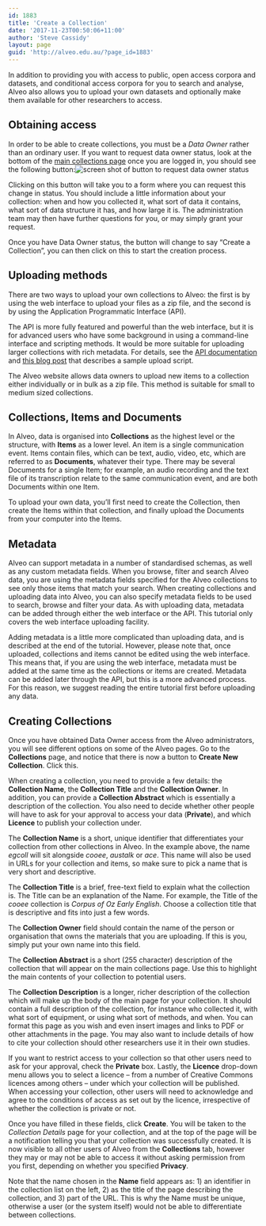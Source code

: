 ```yaml
---
id: 1883
title: 'Create a Collection'
date: '2017-11-23T00:50:06+11:00'
author: 'Steve Cassidy'
layout: page
guid: 'http://alveo.edu.au/?page_id=1883'
---
```


In addition to providing you with access to public, open access corpora and datasets, and conditional access corpora for you to search and analyse, Alveo also allows you to upload your own datasets and optionally make them available for other researchers to access.

## Obtaining access

In order to be able to create collections, you must be a *Data Owner* rather than an ordinary user. If you want to request data owner status, look at the bottom of the [main collections page](https://app.alveo.edu.au/) once you are logged in, you should see the following button:![screen shot of button to request data owner status](http://alveo.edu.au/wp-content/uploads/2017/12/Screen-Shot-2017-12-05-at-8.43.45-am-1024x164.png)

Clicking on this button will take you to a form where you can request this change in status. You should include a little information about your collection: when and how you collected it, what sort of data it contains, what sort of data structure it has, and how large it is. The administration team may then have further questions for you, or may simply grant your request.

Once you have Data Owner status, the button will change to say “Create a Collection”, you can then click on this to start the creation process.

## Uploading methods

There are two ways to upload your own collections to Alveo: the first is by using the web interface to upload your files as a zip file, and the second is by using the Application Programmatic Interface (API).

The API is more fully featured and powerful than the web interface, but it is for advanced users who have some background in using a command-line interface and scripting methods. It would be more suitable for uploading larger collections with rich metadata. For details, see the [API documentation](http://alveo.edu.au/help/http-api-reference/) and [this blog post](http://alveo.edu.au/2016/08/19/uploading-data-to-alveo/) that describes a sample upload script.

The Alveo website allows data owners to upload new items to a collection either individually or in bulk as a zip file. This method is suitable for small to medium sized collections.

## Collections, Items and Documents

In Alveo, data is organised into **Collections** as the highest level or the structure, with **Items** as a lower level. An item is a single communication event. Items contain files, which can be text, audio, video, etc, which are referred to as **Documents**, whatever their type. There may be several Documents for a single Item; for example, an audio recording and the text file of its transcription relate to the same communication event, and are both Documents within one Item.

To upload your own data, you’ll first need to create the Collection, then create the Items within that collection, and finally upload the Documents from your computer into the Items.

## Metadata

Alveo can support metadata in a number of standardised schemas, as well as any custom metadata fields. When you browse, filter and search Alveo data, you are using the metadata fields specified for the Alveo collections to see only those items that match your search. When creating collections and uploading data into Alveo, you can also specify metadata fields to be used to search, browse and filter your data. As with uploading data, metadata can be added through either the web interface or the API. This tutorial only covers the web interface uploading facility.

Adding metadata is a little more complicated than uploading data, and is described at the end of the tutorial. However, please note that, once uploaded, collections and items cannot be edited using the web interface. This means that, if you are using the web interface, metadata must be added at the same time as the collections or items are created. Metadata can be added later through the API, but this is a more advanced process. For this reason, we suggest reading the entire tutorial first before uploading any data.

## Creating Collections

Once you have obtained Data Owner access from the Alveo administrators, you will see different options on some of the Alveo pages. Go to the **Collections** page, and notice that there is now a button to **Create New Collection**. Click this.

When creating a collection, you need to provide a few details: the **Collection Name**, the **Collection Title** and the **Collection Owner**. In addition, you can provide a **Collection Abstract** which is essentially a description of the collection. You also need to decide whether other people will have to ask for your approval to access your data (**Private**), and which **Licence** to publish your collection under.

The **Collection Name** is a short, unique identifier that differentiates your collection from other collections in Alveo. In the example above, the name *egcoll* will sit alongside *cooee*, *austalk* or *ace*. This name will also be used in URLs for your collection and items, so make sure to pick a name that is very short and descriptive.

The **Collection Title** is a brief, free-text field to explain what the collection is. The Title can be an explanation of the Name. For example, the Title of the *cooee* collection is *Corpus of Oz Early English*. Choose a collection title that is descriptive and fits into just a few words.

The **Collection Owner** field should contain the name of the person or organisation that owns the materials that you are uploading. If this is you, simply put your own name into this field.

The **Collection Abstract** is a short (255 character) description of the collection that will appear on the main collections page. Use this to highlight the main contents of your collection to potential users.

The **Collection Description** is a longer, richer description of the collection which will make up the body of the main page for your collection. It should contain a full description of the collection, for instance who collected it, with what sort of equipment, or using what sort of methods, and when. You can format this page as you wish and even insert images and links to PDF or other attachments in the page. You may also want to include details of how to cite your collection should other researchers use it in their own studies.

If you want to restrict access to your collection so that other users need to ask for your approval, check the **Private** box. Lastly, the **Licence** drop-down menu allows you to select a licence – from a number of Creative Commons licences among others – under which your collection will be published. When accessing your collection, other users will need to acknowledge and agree to the conditions of access as set out by the licence, irrespective of whether the collection is private or not.

Once you have filled in these fields, click **Create**. You will be taken to the *Collection Details* page for your collection, and at the top of the page will be a notification telling you that your collection was successfully created. It is now visible to all other users of Alveo from the **Collections** tab, however they may or may not be able to access it without asking permission from you first, depending on whether you specified **Privacy**.

Note that the name chosen in the **Name** field appears as: 1) an identifier in the collection list on the left, 2) as the title of the page describing the collection, and 3) part of the URL. This is why the Name must be unique, otherwise a user (or the system itself) would not be able to differentiate between collections.
